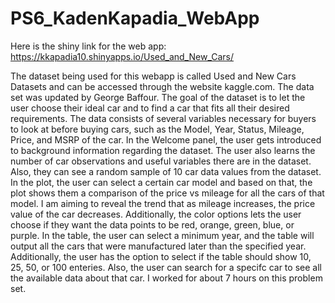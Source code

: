 # PS6_KadenKapadia_WebApp

Here is the shiny link for the web app: https://kkapadia10.shinyapps.io/Used_and_New_Cars/

The dataset being used for this webapp is called Used and New Cars Datasets and can be accessed through the website kaggle.com. The data set was updated by George Baffour. 
The goal of the dataset is to let the user choose their ideal car and to find a car that fits all their desired requirements. 
The data consists of several variables necessary for buyers to look at before buying cars, such as the Model, Year, Status, Mileage, Price, and MSRP of the car. 
In the Welcome panel, the user gets introduced to background information regarding the dataset. The user also learns the number of car observations and useful variables there are in the dataset. Also, they can see a random sample of 10 car data values from the dataset.
In the plot, the user can select a certain car model and based on that, the plot shows them a comparison of the price vs mileage for all the cars of that model. I am aiming to reveal the trend that as mileage increases, the price value of the car decreases. Additionally, the color options lets the user choose if they want the data points to be red, orange, green, blue, or purple. 
In the table, the user can select a minimum year, and the table will output all the cars that were manufactured later than the specified year. Additionally, the user has the option to select if the table should show 10, 25, 50, or 100 enteries. Also, the user can search for a specifc car to see all the available data about that car.
I worked for about 7 hours on this problem set.
